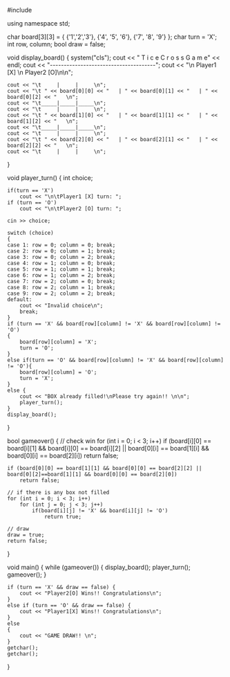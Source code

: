 #include <iostream>

using namespace std;

char board[3][3] = { {'1','2','3'}, {'4', '5', '6'}, {'7', '8', '9'} };
char turn = 'X';
int row, column;
bool draw = false;

void display_board() {
	system("cls");
	cout << "     T i c e  C r o s s  G a m e" << endl;
	cout << "--------------------------------------";
	cout << "\n            Player1 [X] \n            Player2 [O]\n\n";

	cout << "\t     |     |     \n";
	cout << "\t " << board[0][0] << "   | " << board[0][1] << "   | " << board[0][2] << "   \n";
	cout << "\t_____|_____|_____\n";
	cout << "\t     |     |     \n";
	cout << "\t " << board[1][0] << "   | " << board[1][1] << "   | " << board[1][2] << "   \n";
	cout << "\t_____|_____|_____\n";
	cout << "\t     |     |     \n";
	cout << "\t " << board[2][0] << "   | " << board[2][1] << "   | " << board[2][2] << "   \n";
	cout << "\t     |     |     \n";
}

void player_turn() {
	int choice;

	if(turn == 'X')
		cout << "\n\tPlayer1 [X] turn: ";
	if (turn == 'O')
		cout << "\n\tPlayer2 [O] turn: ";

	cin >> choice;

	switch (choice)
	{
	case 1: row = 0; column = 0; break;
	case 2: row = 0; column = 1; break;
	case 3: row = 0; column = 2; break;
	case 4: row = 1; column = 0; break;
	case 5: row = 1; column = 1; break;
	case 6: row = 1; column = 2; break;
	case 7: row = 2; column = 0; break;
	case 8: row = 2; column = 1; break;
	case 9: row = 2; column = 2; break;
	default:
		cout << "Invalid choice\n";
		break;
	}
	if (turn == 'X' && board[row][column] != 'X' && board[row][column] != 'O')
	{
		board[row][column] = 'X';
		turn = 'O';
	}
	else if(turn == 'O' && board[row][column] != 'X' && board[row][column] != 'O'){
		board[row][column] = 'O';
		turn = 'X';
	}
	else {
		cout << "BOX already filled!\nPlease try again!! \n\n";
		player_turn();
	}
	display_board();
}

bool gameover() {
	// check win
	for (int i = 0; i < 3; i++)
		if (board[i][0] == board[i][1] && board[i][0] == board[i][2] || board[0][i] == board[1][i] && board[0][i] == board[2][i])
			return false;

	if (board[0][0] == board[1][1] && board[0][0] == board[2][2] || board[0][2]==board[1][1] && board[0][0] == board[2][0])
		return false;

	// if there is any box not filled
	for (int i = 0; i < 3; i++)
		for (int j = 0; j < 3; j++)
			if(board[i][j] != 'X' && board[i][j] != 'O')
				return true;
	
	// draw
	draw = true;
	return false;
}

void main() {
	while (gameover())
	{
		display_board();
		player_turn();
		gameover();
	}

	if (turn == 'X' && draw == false) {
		cout << "Player2[O] Wins!! Congratulations\n";
	}
	else if (turn == 'O' && draw == false) {
		cout << "Player1[X] Wins!! Congratulations\n";
	}
	else
	{
		cout << "GAME DRAW!! \n";
	}
	getchar();
	getchar();
}